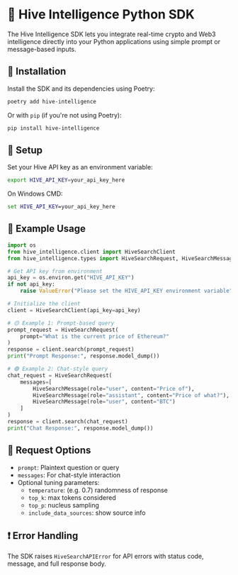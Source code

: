 # 🧠 Hive Intelligence Python SDK

The Hive Intelligence SDK lets you integrate real-time crypto and Web3 intelligence directly into your Python applications using simple prompt or message-based inputs.

## 🚀 Installation

Install the SDK and its dependencies using Poetry:

```bash
poetry add hive-intelligence 
```

Or with `pip` (if you're not using Poetry):

```bash
pip install hive-intelligence 
```

## 🔑 Setup

Set your Hive API key as an environment variable:

```bash
export HIVE_API_KEY=your_api_key_here 
```

On Windows CMD:

```cmd
set HIVE_API_KEY=your_api_key_here 
```

## 🧪 Example Usage

```python
import os
from hive_intelligence.client import HiveSearchClient
from hive_intelligence.types import HiveSearchRequest, HiveSearchMessage

# Get API key from environment
api_key = os.environ.get("HIVE_API_KEY")
if not api_key:
    raise ValueError("Please set the HIVE_API_KEY environment variable")

# Initialize the client
client = HiveSearchClient(api_key=api_key)

# 🟡 Example 1: Prompt-based query
prompt_request = HiveSearchRequest(
    prompt="What is the current price of Ethereum?"
)
response = client.search(prompt_request)
print("Prompt Response:", response.model_dump())

# 🟢 Example 2: Chat-style query
chat_request = HiveSearchRequest(
    messages=[
        HiveSearchMessage(role="user", content="Price of"),
        HiveSearchMessage(role="assistant", content="Price of what?"),
        HiveSearchMessage(role="user", content="BTC")
    ]
)
response = client.search(chat_request)
print("Chat Response:", response.model_dump())
```

## 📘 Request Options

- `prompt`: Plaintext question or query
- `messages`: For chat-style interaction
- Optional tuning parameters:
  - `temperature`: (e.g. 0.7) randomness of response
  - `top_k`: max tokens considered
  - `top_p`: nucleus sampling
  - `include_data_sources`: show source info

## ❗ Error Handling

The SDK raises `HiveSearchAPIError` for API errors with status code, message, and full response body.

